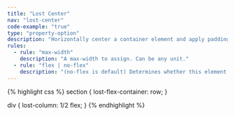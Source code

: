 ```yaml
---
title: "Lost Center"
nav: "lost-center"
code-example: "true"
type: "property-option"
description: "Horizontally center a container element and apply padding to it."
rules:
  - rule: "max-width"
    description: "A max-width to assign. Can be any unit."
  - rule: "flex | no-flex"
    description: "(no-flex is default) Determines whether this element should use Flexbox or not."
---
```


{% highlight css %}
section {
  lost-flex-container: row;
}

div {
  lost-column: 1/2 flex;
}
{% endhighlight %}
